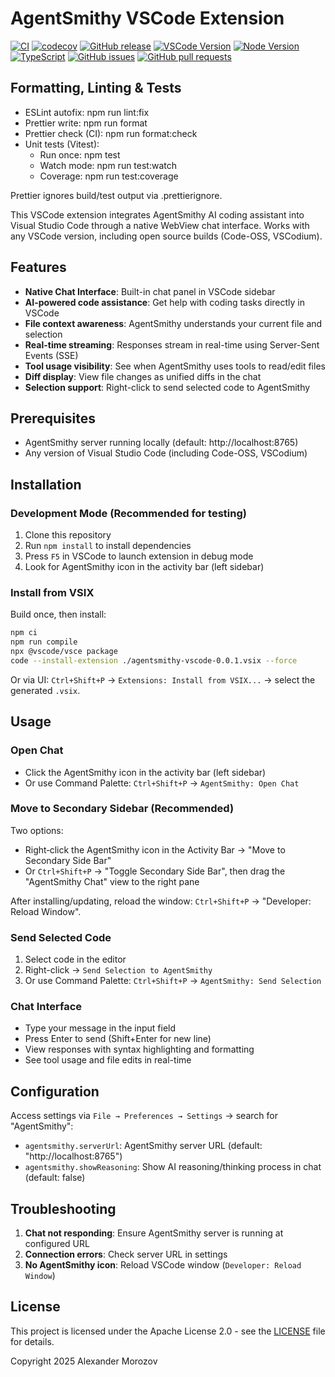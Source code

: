 # AgentSmithy VSCode Extension

[![CI](https://github.com/AgentSmithyAI/agentsmithy-vscode/actions/workflows/ci.yml/badge.svg?branch=master)](https://github.com/AgentSmithyAI/agentsmithy-vscode/actions/workflows/ci.yml)
[![codecov](https://codecov.io/gh/AgentSmithyAI/agentsmithy-vscode/branch/master/graph/badge.svg)](https://codecov.io/gh/AgentSmithyAI/agentsmithy-vscode)
[![GitHub release](https://img.shields.io/github/v/release/AgentSmithyAI/agentsmithy-vscode)](https://github.com/AgentSmithyAI/agentsmithy-vscode/releases)
[![VSCode Version](https://img.shields.io/badge/VSCode-1.100.0%2B-blue)](https://code.visualstudio.com/)
[![Node Version](https://img.shields.io/badge/node-20-green)](https://nodejs.org/)
[![TypeScript](https://img.shields.io/badge/TypeScript-5.9-blue)](https://www.typescriptlang.org/)
[![GitHub issues](https://img.shields.io/github/issues/AgentSmithyAI/agentsmithy-vscode)](https://github.com/AgentSmithyAI/agentsmithy-vscode/issues)
[![GitHub pull requests](https://img.shields.io/github/issues-pr/AgentSmithyAI/agentsmithy-vscode)](https://github.com/AgentSmithyAI/agentsmithy-vscode/pulls)

## Formatting, Linting & Tests

- ESLint autofix: npm run lint:fix
- Prettier write: npm run format
- Prettier check (CI): npm run format:check
- Unit tests (Vitest):
  - Run once: npm test
  - Watch mode: npm run test:watch
  - Coverage: npm run test:coverage

Prettier ignores build/test output via .prettierignore.

This VSCode extension integrates AgentSmithy AI coding assistant into Visual Studio Code through a native WebView chat interface. Works with any VSCode version, including open source builds (Code-OSS, VSCodium).

## Features

- **Native Chat Interface**: Built-in chat panel in VSCode sidebar
- **AI-powered code assistance**: Get help with coding tasks directly in VSCode
- **File context awareness**: AgentSmithy understands your current file and selection
- **Real-time streaming**: Responses stream in real-time using Server-Sent Events (SSE)
- **Tool usage visibility**: See when AgentSmithy uses tools to read/edit files
- **Diff display**: View file changes as unified diffs in the chat
- **Selection support**: Right-click to send selected code to AgentSmithy

## Prerequisites

- AgentSmithy server running locally (default: http://localhost:8765)
- Any version of Visual Studio Code (including Code-OSS, VSCodium)

## Installation

### Development Mode (Recommended for testing)

1. Clone this repository
2. Run `npm install` to install dependencies
3. Press `F5` in VSCode to launch extension in debug mode
4. Look for AgentSmithy icon in the activity bar (left sidebar)

### Install from VSIX

Build once, then install:

```bash
npm ci
npm run compile
npx @vscode/vsce package
code --install-extension ./agentsmithy-vscode-0.0.1.vsix --force
```

Or via UI: `Ctrl+Shift+P` → `Extensions: Install from VSIX...` → select the generated `.vsix`.

## Usage

### Open Chat

- Click the AgentSmithy icon in the activity bar (left sidebar)
- Or use Command Palette: `Ctrl+Shift+P` → `AgentSmithy: Open Chat`

### Move to Secondary Sidebar (Recommended)

Two options:

- Right‑click the AgentSmithy icon in the Activity Bar → "Move to Secondary Side Bar"
- Or `Ctrl+Shift+P` → "Toggle Secondary Side Bar", then drag the "AgentSmithy Chat" view to the right pane

After installing/updating, reload the window: `Ctrl+Shift+P` → "Developer: Reload Window".

### Send Selected Code

1. Select code in the editor
2. Right-click → `Send Selection to AgentSmithy`
3. Or use Command Palette: `Ctrl+Shift+P` → `AgentSmithy: Send Selection`

### Chat Interface

- Type your message in the input field
- Press Enter to send (Shift+Enter for new line)
- View responses with syntax highlighting and formatting
- See tool usage and file edits in real-time

## Configuration

Access settings via `File → Preferences → Settings` → search for "AgentSmithy":

- `agentsmithy.serverUrl`: AgentSmithy server URL (default: "http://localhost:8765")
- `agentsmithy.showReasoning`: Show AI reasoning/thinking process in chat (default: false)

## Troubleshooting

1. **Chat not responding**: Ensure AgentSmithy server is running at configured URL
2. **Connection errors**: Check server URL in settings
3. **No AgentSmithy icon**: Reload VSCode window (`Developer: Reload Window`)

## License

This project is licensed under the Apache License 2.0 - see the [LICENSE](LICENSE) file for details.

Copyright 2025 Alexander Morozov
